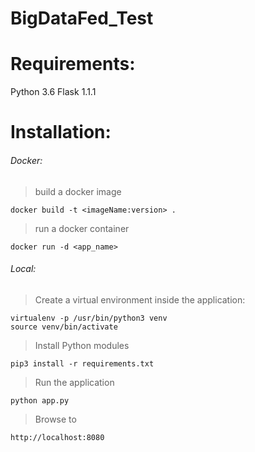 # BigDataFed_Test
# Requirements:
Python 3.6
Flask 1.1.1

# Installation:
###### Docker:
> build a docker image
```
docker build -t <imageName:version> .
```
> run a docker container
```
docker run -d <app_name>
```

###### Local:

> Create a virtual environment inside the application:
```
virtualenv -p /usr/bin/python3 venv    
source venv/bin/activate
```

> Install Python modules
```
pip3 install -r requirements.txt 
```

> Run the application
```
python app.py
```

> Browse to 
```
http://localhost:8080
```
